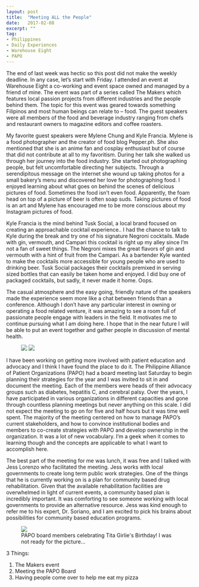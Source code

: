 ```yaml
---
layout: post
title:  "Meeting ALL the People"
date:   2017-02-08
excerpt: ""
tag:
- Philippines
- Daily Experiences
- Warehouse Eight
- PAPO
---
```


The end of last week was hectic so this post did not make the weekly deadline. In any case, let’s start with Friday. I attended an event at Warehouse Eight a co-working and event space owned and managed by a friend of mine. The event was part of a series called The Makers which features local passion projects from different industries and the people behind them. The topic for this event was geared towards something Filipinos and most human beings can relate to – food. The guest speakers were all members of the food and beverage industry ranging from chefs and restaurant owners to magazine editors and coffee roasters.

My favorite guest speakers were Mylene Chung and Kyle Francia. Mylene is a food photographer and the creator of food blog Pepper.ph. She also mentioned that she is an anime fan and cosplay enthusiast but of course that did not contribute at all to my favoritism. During her talk she walked us through her journey into the food industry. She started out photographing people, but felt uncomfortable directing her subjects. Through a serendipitous message on the internet she wound up taking photos for a small bakery’s menu and discovered her love for photographing food. I enjoyed learning about what goes on behind the scenes of delicious pictures of food. Sometimes the food isn’t even food. Apparently, the foam head on top of a picture of beer is often soap suds. Taking pictures of food is an art and Mylene has encouraged me to be more conscious about my Instagram pictures of food.

Kyle Francia is the mind behind Tusk Social, a local brand focused on creating an approachable cocktail experience.. I had the chance to talk to Kyle during the break and try one of his signature Negroni cocktails. Made with gin, vermouth, and Campari this cocktail is right up my alley since I’m not a fan of sweet things. The Negroni mixes the great flavors of gin and vermouth with a hint of fruit from the Campari. As a bartender Kyle wanted to make the cocktails more accessible for young people who are used to drinking beer. Tusk Social packages their cocktails premixed in serving sized bottles that can easily be taken home and enjoyed. I did buy one of packaged cocktails, but sadly, it never made it home. Oops.

The casual atmosphere and the easy going, friendly nature of the speakers made the experience seem more like a chat between friends than a conference.  Although I don’t have any particular interest in owning or operating a food related venture, it was amazing to see a room full of passionate people engage with leaders in the field. It motivates me to continue pursuing what I am doing here.  I hope that in the near future I will be able to put an event together and gather people in discussion of mental health.


<figure class="half">
    <a href= "/Blog/assets/img/WH8Makers.jpg"><img src="/Blog/assets/img/WH8Makers.jpg"></a>
    <a href="/Blog/assets/img/WH8Venue.jpg"><img src="/Blog/assets/img/WH8Venue.jpg"></a>
    <figcaption></figcaption>
</figure>

I have been working on getting more involved with patient education and advocacy and I think I have found the place to do it. The Philippine Alliance of Patient Organizations (PAPO) had a board meeting last Saturday to begin planning their strategies for the year and I was invited to sit in and document the meeting. Each of the members were heads of their advocacy groups such as diabetes, hepatitis C, and cerebral palsy. Over the years, I have participated in various organizations in different capacities and gone through countless planning meetings but never anything on this scale. I did not expect the meeting to go on for five and half hours but it was time well spent. The majority of the meeting centered on how to manage PAPO’s current stakeholders, and how to convince institutional bodies and members to co-create strategies with PAPO and develop ownership in the organization. It was a lot of new vocabulary. I’m a geek when it comes to learning though and the concepts are applicable to what I want to accomplish here.

The best part of the meeting for me was lunch, it was free and I talked with Jess Lorenzo who facilitated the meeting. Jess works with local governments to create long term public work strategies. One of the things that he is currently working on is a plan for community based drug rehabilitation.  Given that the available rehabilitation facilities are overwhelmed in light of current events, a community based plan is incredibly important. It was comforting to see someone working with local governments to provide an alternative resource. Jess was kind enough to refer me to his expert, Dr. Soriano, and I am excited to pick his brains about possibilities for community based education programs.


<figure>
    <a href="/Blog/assets/img/PAPOmeeting.jpg"><img src="/Blog/assets/img/PAPOmeeting.jpg"></a>
    <figcaption>PAPO board members celebrating Tita Girlie's Birthday! I was not ready for the picture...</figcaption>
</figure>

3 Things:

1. The Makers event
2. Meeting the PAPO Board
3. Having people come over to help me eat my pizza
